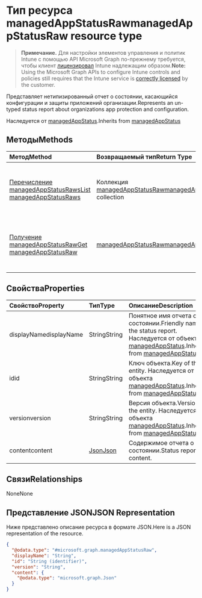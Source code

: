 # <a name="managedappstatusraw-resource-type"></a><span data-ttu-id="46cb3-101">Тип ресурса managedAppStatusRaw</span><span class="sxs-lookup"><span data-stu-id="46cb3-101">managedAppStatusRaw resource type</span></span>

> <span data-ttu-id="46cb3-102">**Примечание.** Для настройки элементов управления и политик Intune с помощью API Microsoft Graph по-прежнему требуется, чтобы клиент [лицензировал](https://go.microsoft.com/fwlink/?linkid=839381) Intune надлежащим образом.</span><span class="sxs-lookup"><span data-stu-id="46cb3-102">**Note:** Using the Microsoft Graph APIs to configure Intune controls and policies still requires that the Intune service is [correctly licensed](https://go.microsoft.com/fwlink/?linkid=839381) by the customer.</span></span>

<span data-ttu-id="46cb3-103">Представляет нетипизированный отчет о состоянии, касающийся конфигурации и защиты приложений организации.</span><span class="sxs-lookup"><span data-stu-id="46cb3-103">Represents an un-typed status report about organizations app protection and configuration.</span></span>

<span data-ttu-id="46cb3-104">Наследуется от [managedAppStatus](../resources/intune_mam_managedappstatus.md).</span><span class="sxs-lookup"><span data-stu-id="46cb3-104">Inherits from [managedAppStatus](../resources/intune_mam_managedappstatus.md)</span></span>

## <a name="methods"></a><span data-ttu-id="46cb3-105">Методы</span><span class="sxs-lookup"><span data-stu-id="46cb3-105">Methods</span></span>
|<span data-ttu-id="46cb3-106">Метод</span><span class="sxs-lookup"><span data-stu-id="46cb3-106">Method</span></span>|<span data-ttu-id="46cb3-107">Возвращаемый тип</span><span class="sxs-lookup"><span data-stu-id="46cb3-107">Return Type</span></span>|<span data-ttu-id="46cb3-108">Описание</span><span class="sxs-lookup"><span data-stu-id="46cb3-108">Description</span></span>|
|:---|:---|:---|
|[<span data-ttu-id="46cb3-109">Перечисление managedAppStatusRaws</span><span class="sxs-lookup"><span data-stu-id="46cb3-109">List managedAppStatusRaws</span></span>](../api/intune_mam_managedappstatusraw_list.md)|<span data-ttu-id="46cb3-110">Коллекция [managedAppStatusRaw](../resources/intune_mam_managedappstatusraw.md)</span><span class="sxs-lookup"><span data-stu-id="46cb3-110">[managedAppStatusRaw](../resources/intune_mam_managedappstatusraw.md) collection</span></span>|<span data-ttu-id="46cb3-111">Перечисление свойств и связей объектов [managedAppStatusRaw](../resources/intune_mam_managedappstatusraw.md).</span><span class="sxs-lookup"><span data-stu-id="46cb3-111">List properties and relationships of the [managedAppStatusRaw](../resources/intune_mam_managedappstatusraw.md) objects.</span></span>|
|[<span data-ttu-id="46cb3-112">Получение managedAppStatusRaw</span><span class="sxs-lookup"><span data-stu-id="46cb3-112">Get managedAppStatusRaw</span></span>](../api/intune_mam_managedappstatusraw_get.md)|[<span data-ttu-id="46cb3-113">managedAppStatusRaw</span><span class="sxs-lookup"><span data-stu-id="46cb3-113">managedAppStatusRaw</span></span>](../resources/intune_mam_managedappstatusraw.md)|<span data-ttu-id="46cb3-114">Считывание свойств и связей объекта [managedAppStatusRaw](../resources/intune_mam_managedappstatusraw.md).</span><span class="sxs-lookup"><span data-stu-id="46cb3-114">Read properties and relationships of the [managedAppStatusRaw](../resources/intune_mam_managedappstatusraw.md) object.</span></span>|

## <a name="properties"></a><span data-ttu-id="46cb3-115">Свойства</span><span class="sxs-lookup"><span data-stu-id="46cb3-115">Properties</span></span>
|<span data-ttu-id="46cb3-116">Свойство</span><span class="sxs-lookup"><span data-stu-id="46cb3-116">Property</span></span>|<span data-ttu-id="46cb3-117">Тип</span><span class="sxs-lookup"><span data-stu-id="46cb3-117">Type</span></span>|<span data-ttu-id="46cb3-118">Описание</span><span class="sxs-lookup"><span data-stu-id="46cb3-118">Description</span></span>|
|:---|:---|:---|
|<span data-ttu-id="46cb3-119">displayName</span><span class="sxs-lookup"><span data-stu-id="46cb3-119">displayName</span></span>|<span data-ttu-id="46cb3-120">String</span><span class="sxs-lookup"><span data-stu-id="46cb3-120">String</span></span>|<span data-ttu-id="46cb3-121">Понятное имя отчета о состоянии.</span><span class="sxs-lookup"><span data-stu-id="46cb3-121">Friendly name of the status report.</span></span> <span data-ttu-id="46cb3-122">Наследуется от объекта [managedAppStatus](../resources/intune_mam_managedappstatus.md).</span><span class="sxs-lookup"><span data-stu-id="46cb3-122">Inherited from [managedAppStatus](../resources/intune_mam_managedappstatus.md)</span></span>|
|<span data-ttu-id="46cb3-123">id</span><span class="sxs-lookup"><span data-stu-id="46cb3-123">id</span></span>|<span data-ttu-id="46cb3-124">String</span><span class="sxs-lookup"><span data-stu-id="46cb3-124">String</span></span>|<span data-ttu-id="46cb3-125">Ключ объекта.</span><span class="sxs-lookup"><span data-stu-id="46cb3-125">Key of the entity.</span></span> <span data-ttu-id="46cb3-126">Наследуется от объекта [managedAppStatus](../resources/intune_mam_managedappstatus.md).</span><span class="sxs-lookup"><span data-stu-id="46cb3-126">Inherited from [managedAppStatus](../resources/intune_mam_managedappstatus.md)</span></span>|
|<span data-ttu-id="46cb3-127">version</span><span class="sxs-lookup"><span data-stu-id="46cb3-127">version</span></span>|<span data-ttu-id="46cb3-128">String</span><span class="sxs-lookup"><span data-stu-id="46cb3-128">String</span></span>|<span data-ttu-id="46cb3-129">Версия объекта.</span><span class="sxs-lookup"><span data-stu-id="46cb3-129">Version of the entity.</span></span> <span data-ttu-id="46cb3-130">Наследуется от объекта [managedAppStatus](../resources/intune_mam_managedappstatus.md).</span><span class="sxs-lookup"><span data-stu-id="46cb3-130">Inherited from [managedAppStatus](../resources/intune_mam_managedappstatus.md)</span></span>|
|<span data-ttu-id="46cb3-131">content</span><span class="sxs-lookup"><span data-stu-id="46cb3-131">content</span></span>|[<span data-ttu-id="46cb3-132">Json</span><span class="sxs-lookup"><span data-stu-id="46cb3-132">Json</span></span>](../resources/intune_mam_json.md)|<span data-ttu-id="46cb3-133">Содержимое отчета о состоянии.</span><span class="sxs-lookup"><span data-stu-id="46cb3-133">Status report content.</span></span>|

## <a name="relationships"></a><span data-ttu-id="46cb3-134">Связи</span><span class="sxs-lookup"><span data-stu-id="46cb3-134">Relationships</span></span>
<span data-ttu-id="46cb3-135">None</span><span class="sxs-lookup"><span data-stu-id="46cb3-135">None</span></span>
## <a name="json-representation"></a><span data-ttu-id="46cb3-136">Представление JSON</span><span class="sxs-lookup"><span data-stu-id="46cb3-136">JSON Representation</span></span>
<span data-ttu-id="46cb3-137">Ниже представлено описание ресурса в формате JSON.</span><span class="sxs-lookup"><span data-stu-id="46cb3-137">Here is a JSON representation of the resource.</span></span>
<!-- {
  "blockType": "resource",
  "keyProperty": "id",
  "@odata.type": "microsoft.graph.managedAppStatusRaw"
}
-->
``` json
{
  "@odata.type": "#microsoft.graph.managedAppStatusRaw",
  "displayName": "String",
  "id": "String (identifier)",
  "version": "String",
  "content": {
    "@odata.type": "microsoft.graph.Json"
  }
}
```



